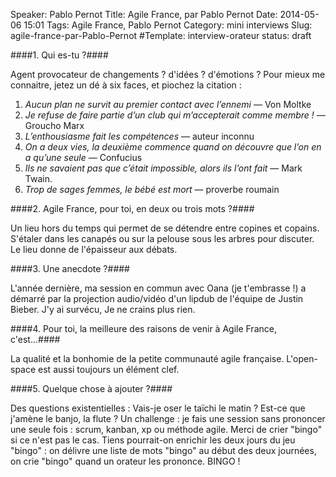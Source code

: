 Speaker: Pablo Pernot
Title: Agile France, par Pablo Pernot
Date: 2014-05-06 15:01
Tags: Agile France, Pablo Pernot
Category: mini interviews
Slug: agile-france-par-Pablo-Pernot
#Template: interview-orateur
status: draft




####1. Qui es-tu ?####

Agent provocateur
de changements ? d'idées ? d'émotions ? 
Pour mieux me connaitre, jetez un dé à six faces, et piochez la citation :

1. *Aucun plan ne survit au premier contact avec l’ennemi* — Von Moltke
2. *Je refuse de faire partie d’un club qui m’accepterait comme membre !* — Groucho Marx
3. *L’enthousiasme fait les compétences* — auteur inconnu
4. *On a deux vies, la deuxième commence quand on découvre que l’on en a qu’une seule* — Confucius
5. *Ils ne savaient pas que c’était impossible, alors ils l’ont fait* — Mark Twain.
6. *Trop de sages femmes, le bébé est mort* — proverbe roumain

####2. Agile France, pour toi, en deux ou trois mots ?####

Un lieu hors du temps qui permet de se détendre entre copines et copains. S'étaler dans les canapés ou sur la pelouse sous les arbres pour discuter. Le lieu donne de l'épaisseur aux débats.

####3. Une anecdote ?####

L'année dernière, ma session en commun avec Oana (je t'embrasse !) a démarré par la projection audio/vidéo d'un lipdub de l'équipe de Justin Bieber. J'y ai survécu, Je ne crains plus rien. 

####4. Pour toi, la meilleure des raisons de venir à Agile France, c'est...####

La qualité et la bonhomie de la petite communauté agile française. L'open-space est aussi toujours un élément clef. 

####5. Quelque chose à ajouter ?####

Des questions existentielles : Vais-je oser le taïchi le matin ? Est-ce que j'amène le banjo, la flute ? 
Un challenge : je fais une session sans prononcer une seule fois : scrum, kanban, xp ou méthode agile. Merci de crier "bingo" si ce n'est pas le cas. Tiens pourrait-on enrichir les deux jours du jeu "bingo" : on délivre une liste de mots "bingo" au début des deux journées, on crie "bingo" quand un orateur les prononce. BINGO !  

